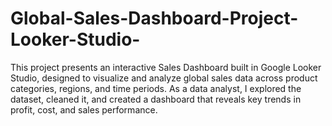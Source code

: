 # Global-Sales-Dashboard-Project-Looker-Studio-
This project presents an interactive Sales Dashboard built in Google Looker Studio, designed to visualize and analyze global sales data across product categories, regions, and time periods. As a data analyst, I explored the dataset, cleaned it, and created a dashboard that reveals key trends in profit, cost, and sales performance.
